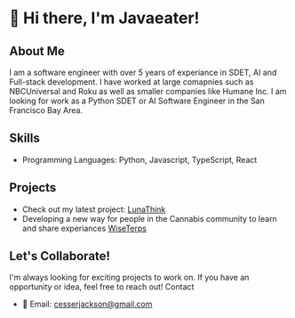 # 👋 Hi there, I'm Javaeater!

## About Me

I am a software engineer with over 5 years of experiance in SDET, AI and Full-stack development. I have worked at large comapnies such as NBCUniversal and Roku as well as smaller companies like Humane Inc. I am looking for work as a Python SDET or AI Software Engineer in the San Francisco Bay Area. 

## Skills

- Programming Languages: Python, Javascript, TypeScript, React

## Projects

- Check out my latest project: [LunaThink](www.lunahthink.com)
- Developing a new way for people in the Cannabis community to learn and share experiances [WiseTerps](https://www.wiseterps.com/)

## Let's Collaborate!

I'm always looking for exciting projects to work on. If you have an opportunity or idea, feel free to reach out!
Contact

- 📧 Email: cesserjackson@gmail.com



<!---
Javaeater/Javaeater is a ✨ special ✨ repository because its `README.md` (this file) appears on your GitHub profile.
You can click the Preview link to take a look at your changes.
--->
